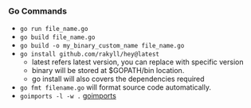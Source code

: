 ### Go Commands
- `go run file_name.go`
- `go build file_name.go`
- `go build -o my_binary_custom_name file_name.go`
- `go install github.com/rakyll/hey@latest`
	- latest refers latest version, you can replace with specific version
	- binary will be stored at $GOPATH/bin location.
	- go install will also covers the dependencies  required
- `go fmt filename.go` will format source code automatically.
- `goimports -l -w .`  [goimports](goimports.md)
